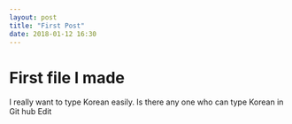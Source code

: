```yaml
---
layout: post
title: "First Post"
date: 2018-01-12 16:30
---
```


# First file I made
I really want to type Korean easily. 
Is there any one who can type Korean in Git hub Edit 

